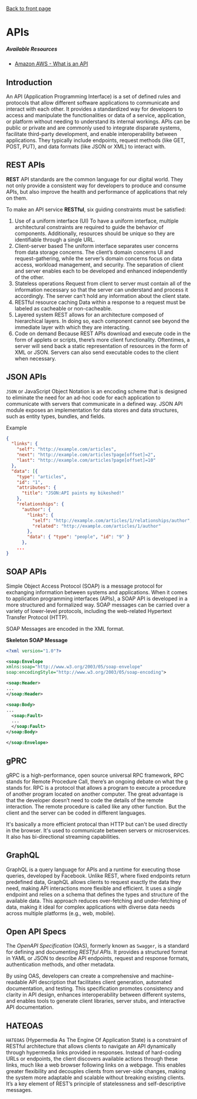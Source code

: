 [Back to front page](backend-software-engineering.md)

# APIs

##### Available Resources

- [Amazon AWS - What is an API](https://aws.amazon.com/what-is/api/)

## Introduction

An API (Application Programming Interface) is a set of defined rules and protocols that allow different software applications to communicate and interact with each other. It provides a standardized way for developers to access and manipulate the functionalities or data of a service, application, or platform without needing to understand its internal workings. APIs can be public or private and are commonly used to integrate disparate systems, facilitate third-party development, and enable interoperability between applications. They typically include endpoints, request methods (like GET, POST, PUT), and data formats (like JSON or XML) to interact with.

## REST APIs

**REST** API standards are the common language for our digital world. They not only provide a consistent way for developers to produce and consume APIs, but also improve the health and performance of applications that rely on them.

To make an API service **RESTful**, six guiding constraints must be satisfied:

1. Use of a uniform interface (UI) 
	To have a uniform interface, multiple architectural constraints are required to guide the behavior of components. Additionally, resources should be unique so they are identifiable through a single URL.
2. Client-server based
	The uniform interface separates user concerns from data storage concerns. The client’s domain concerns UI and request-gathering, while the server’s domain concerns focus on data access, workload management, and security. The separation of client and server enables each to be developed and enhanced independently of the other.
3. Stateless operations
	Request from client to server must contain all of the information necessary so that the server can understand and process it accordingly. The server can’t hold any information about the client state.
4. RESTful resource caching
	Data within a response to a request must be labeled as cacheable or non-cacheable.
5. Layered system
	REST allows for an architecture composed of hierarchical layers. In doing so, each component cannot see beyond the immediate layer with which they are interacting.
6. Code on demand
	Because REST APIs download and execute code in the form of applets or scripts, there’s more client functionality. Oftentimes, a server will send back a static representation of resources in the form of XML or JSON. Servers can also send executable codes to the client when necessary.
## JSON APIs

`JSON` or JavaScript Object Notation is an encoding scheme that is designed to eliminate the need for an ad-hoc code for each application to communicate with servers that communicate in a defined way. JSON API module exposes an implementation for data stores and data structures, such as entity types, bundles, and fields.

Example

```JSON
{
  "links": {
    "self": "http://example.com/articles",
    "next": "http://example.com/articles?page[offset]=2",
    "last": "http://example.com/articles?page[offset]=10"
  },
  "data": [{
    "type": "articles",
    "id": "1",
    "attributes": {
      "title": "JSON:API paints my bikeshed!"
    },
    "relationships": {
      "author": {
        "links": {
          "self": "http://example.com/articles/1/relationships/author",
          "related": "http://example.com/articles/1/author"
        },
        "data": { "type": "people", "id": "9" }
      },
    ...
}
```

## SOAP APIs

Simple Object Access Protocol (SOAP) is a message protocol for exchanging information between systems and applications. When it comes to application programming interfaces (APIs), a SOAP API is developed in a more structured and formalized way. SOAP messages can be carried over a variety of lower-level protocols, including the web-related Hypertext Transfer Protocol (HTTP).

SOAP Messages are encoded in the XML format.

**Skeleton SOAP Message**

```XML
<?xml version="1.0"?>

<soap:Envelope
xmlns:soap="http://www.w3.org/2003/05/soap-envelope"
soap:encodingStyle="http://www.w3.org/2003/05/soap-encoding">

<soap:Header>
...
</soap:Header>

<soap:Body>
...
  <soap:Fault>
  ...
  </soap:Fault>
</soap:Body>

</soap:Envelope>
```

## gPRC

gRPC is a high-performance, open source universal RPC framework, RPC stands for Remote Procedure Call, there’s an ongoing debate on what the g stands for. RPC is a protocol that allows a program to execute a procedure of another program located on another computer. The great advantage is that the developer doesn’t need to code the details of the remote interaction. The remote procedure is called like any other function. But the client and the server can be coded in different languages.

It's basically a more efficient protocal than HTTP but can't be used directly in the browser. It's used to communicate between servers or microservices. It also has bi-directional streaming capabilities.

## GraphQL

GraphQL is a query language for APIs and a runtime for executing those queries, developed by Facebook. Unlike REST, where fixed endpoints return predefined data, GraphQL allows clients to request exactly the data they need, making API interactions more flexible and efficient. It uses a single endpoint and relies on a schema that defines the types and structure of the available data. This approach reduces over-fetching and under-fetching of data, making it ideal for complex applications with diverse data needs across multiple platforms (e.g., web, mobile).

## Open API Specs

The _OpenAPI Specification_ (OAS), formerly known as `Swagger`, is a standard for defining and documenting _RESTful APIs_. It provides a structured format in YAML or JSON to describe API endpoints, request and response formats, authentication methods, and other metadata.

By using OAS, developers can create a comprehensive and machine-readable API description that facilitates client generation, automated documentation, and testing. This specification promotes consistency and clarity in API design, enhances interoperability between different systems, and enables tools to generate client libraries, server stubs, and interactive API documentation.

## HATEOAS

`HATEOAS` (Hypermedia As The Engine Of Application State) is a constraint of RESTful architecture that allows clients to navigate an API dynamically through hypermedia links provided in responses. Instead of hard-coding URLs or endpoints, the client discovers available actions through these links, much like a web browser following links on a webpage. This enables greater flexibility and decouples clients from server-side changes, making the system more adaptable and scalable without breaking existing clients. It’s a key element of REST’s principle of statelessness and self-descriptive messages.
